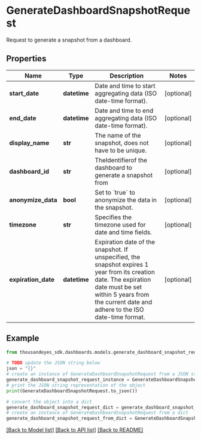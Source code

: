 # GenerateDashboardSnapshotRequest

Request to generate a snapshot from a dashboard.

## Properties

Name | Type | Description | Notes
------------ | ------------- | ------------- | -------------
**start_date** | **datetime** | Date and time to start aggregating data (ISO date-time format). | [optional] 
**end_date** | **datetime** | Date and time to end aggregating data (ISO date-time format). | [optional] 
**display_name** | **str** | The name of the snapshot, does not have to be unique. | [optional] 
**dashboard_id** | **str** | TheIdentifierof the dashboard to generate a snapshot from | [optional] 
**anonymize_data** | **bool** | Set to &#x60;true&#x60; to anonymize the data in the snapshot. | [optional] 
**timezone** | **str** | Specifies the timezone used for date and time fields. | [optional] 
**expiration_date** | **datetime** | Expiration date of the snapshot. If unspecified, the snapshot expires 1 year from its creation date. The expiration date must be set within 5 years from the current date and adhere to the ISO date-time format. | [optional] 

## Example

```python
from thousandeyes_sdk.dashboards.models.generate_dashboard_snapshot_request import GenerateDashboardSnapshotRequest

# TODO update the JSON string below
json = "{}"
# create an instance of GenerateDashboardSnapshotRequest from a JSON string
generate_dashboard_snapshot_request_instance = GenerateDashboardSnapshotRequest.from_json(json)
# print the JSON string representation of the object
print(GenerateDashboardSnapshotRequest.to_json())

# convert the object into a dict
generate_dashboard_snapshot_request_dict = generate_dashboard_snapshot_request_instance.to_dict()
# create an instance of GenerateDashboardSnapshotRequest from a dict
generate_dashboard_snapshot_request_from_dict = GenerateDashboardSnapshotRequest.from_dict(generate_dashboard_snapshot_request_dict)
```
[[Back to Model list]](../README.md#documentation-for-models) [[Back to API list]](../README.md#documentation-for-api-endpoints) [[Back to README]](../README.md)


